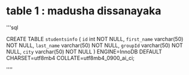 # table 1 : madusha dissanayaka

'''sql

CREATE TABLE `studentsinfo` (
  `id` int NOT NULL,
  `first_name` varchar(50) NOT NULL,
  `last_name` varchar(50) NOT NULL,
  `groupId` varchar(50) NOT NULL,
  `city` varchar(50) NOT NULL
) ENGINE=InnoDB DEFAULT CHARSET=utf8mb4 COLLATE=utf8mb4_0900_ai_ci;


''''